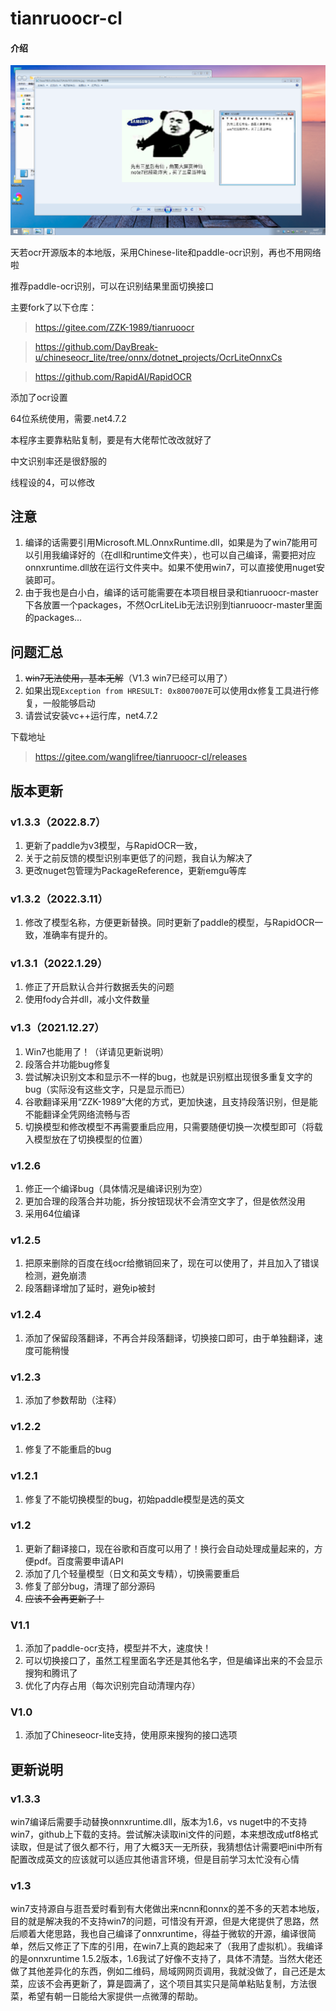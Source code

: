 # tianruoocr-cl

#### 介绍

![图 1](images/6752d5502fadfb2c5d7bfc4a15004997713f7aafed5b2b1e8766ec6723a0d4e3.png)  


天若ocr开源版本的本地版，采用Chinese-lite和paddle-ocr识别，再也不用网络啦

推荐paddle-ocr识别，可以在识别结果里面切换接口


主要fork了以下仓库：
> https://gitee.com/ZZK-1989/tianruoocr

> https://github.com/DayBreak-u/chineseocr_lite/tree/onnx/dotnet_projects/OcrLiteOnnxCs

> https://github.com/RapidAI/RapidOCR



添加了ocr设置

64位系统使用，需要.net4.7.2

本程序主要靠粘贴复制，要是有大佬帮忙改改就好了

中文识别率还是很舒服的

线程设的4，可以修改



## 注意
1. 编译的话需要引用Microsoft.ML.OnnxRuntime.dll，如果是为了win7能用可以引用我编译好的（在dll和runtime文件夹），也可以自己编译，需要把对应onnxruntime.dll放在运行文件夹中。如果不使用win7，可以直接使用nuget安装即可。
2. 由于我也是白小白，编译的话可能需要在本项目根目录和tianruoocr-master下各放置一个packages，不然OcrLiteLib无法识别到tianruoocr-master里面的packages...
## 问题汇总
1. ~~win7无法使用，基本无解~~（V1.3 win7已经可以用了）
2. 如果出现`Exception from HRESULT: 0x8007007E`可以使用dx修复工具进行修复，一般能够启动
3. 请尝试安装vc++运行库，net4.7.2


下载地址
> https://gitee.com/wanglifree/tianruoocr-cl/releases


## 版本更新
### v1.3.3（2022.8.7）
1. 更新了paddle为v3模型，与RapidOCR一致，
2. 关于之前反馈的模型识别率更低了的问题，我自认为解决了
3. 更改nuget包管理为PackageReference，更新emgu等库
### v1.3.2（2022.3.11）
1. 修改了模型名称，方便更新替换。同时更新了paddle的模型，与RapidOCR一致，准确率有提升的。
### v1.3.1（2022.1.29）
1. 修正了开启默认合并行数据丢失的问题
2. 使用fody合并dll，减小文件数量
### v1.3（2021.12.27）
1. Win7也能用了！（详请见更新说明）
2. 段落合并功能bug修复
3. 尝试解决识别文本和显示不一样的bug，也就是识别框出现很多重复文字的bug（实际没有这些文字，只是显示而已）
4. 谷歌翻译采用“ZZK-1989”大佬的方式，更加快速，且支持段落识别，但是能不能翻译全凭网络流畅与否
5. 切换模型和修改模型不再需要重启应用，只需要随便切换一次模型即可（将载入模型放在了切换模型的位置）
### v1.2.6
1. 修正一个编译bug（具体情况是编译识别为空）
2. 更加合理的段落合并功能，拆分按钮现状不会清空文字了，但是依然没用
3. 采用64位编译
### v1.2.5
1. 把原来删除的百度在线ocr给撤销回来了，现在可以使用了，并且加入了错误检测，避免崩溃
2. 段落翻译增加了延时，避免ip被封
### v1.2.4
1. 添加了保留段落翻译，不再合并段落翻译，切换接口即可，由于单独翻译，速度可能稍慢
### v1.2.3
1. 添加了参数帮助（注释）
### v1.2.2
1. 修复了不能重启的bug
### v1.2.1
1. 修复了不能切换模型的bug，初始paddle模型是选的英文
### v1.2
1. 更新了翻译接口，现在谷歌和百度可以用了！换行会自动处理成量起来的，方便pdf。百度需要申请API
2. 添加了几个轻量模型（日文和英文专精），切换需要重启
3. 修复了部分bug，清理了部分源码
4. ~~应该不会再更新了！~~

### V1.1
1. 添加了paddle-ocr支持，模型并不大，速度快！
2. 可以切换接口了，虽然工程里面名字还是其他名字，但是编译出来的不会显示搜狗和腾讯了
3. 优化了内存占用（每次识别完自动清理内存）

### V1.0
1. 添加了Chineseocr-lite支持，使用原来搜狗的接口选项

## 更新说明
### v1.3.3
win7编译后需要手动替换onnxruntime.dll，版本为1.6，vs nuget中的不支持win7，github上下载的支持。尝试解决读取ini文件的问题，本来想改成utf8格式读取，但是试了很久都不行，用了大概3天一无所获，我猜想估计需要吧ini中所有配置改成英文的应该就可以适应其他语言环境，但是目前学习太忙没有心情
### v1.3
win7支持源自与逛吾爱时看到有大佬做出来ncnn和onnx的差不多的天若本地版，目的就是解决我的不支持win7的问题，可惜没有开源，但是大佬提供了思路，然后顺着大佬思路，我也自己编译了onnxruntime，得益于微软的开源，编译很简单，然后又修正了下库的引用，在win7上真的跑起来了（我用了虚拟机）。我编译的是onnxruntime 1.5.2版本，1.6我试了好像不支持了，具体不清楚。当然大佬还做了其他差异化的东西，例如二维码，局域网网页调用，我就没做了，自己还是太菜，应该不会再更新了，算是圆满了，这个项目其实只是简单粘贴复制，方法很菜，希望有朝一日能给大家提供一点微薄的帮助。